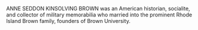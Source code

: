 ANNE SEDDON KINSOLVING BROWN was an American historian, socialite, and collector of military memorabilia who married into the prominent Rhode Island Brown family, founders of Brown University.
